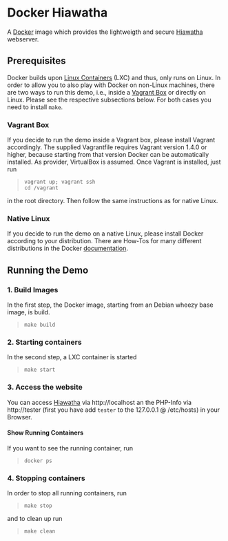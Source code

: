 # Docker Hiawatha #

A [Docker][docker] image which provides the lightweigth and secure [Hiawatha][hiawatha] webserver.

## Prerequisites ##

Docker builds upon [Linux Containers][lxc] (LXC) and thus, only runs on Linux. In order to allow you to also play with Docker on non-Linux machines, there are two ways to run this demo, i.e., inside a [Vagrant Box][vagrant] or directly on Linux. Please see the respective subsections below. For both cases you need to install `make`.

### Vagrant Box ###

If you decide to run the demo inside a Vagrant box, please install Vagrant accordingly. The supplied Vagrantfile requires Vagrant version 1.4.0 or higher, because starting from that version Docker can be automatically installed. As provider, VirtualBox is assumed. Once Vagrant is installed, just run
> `vagrant up; vagrant ssh`   
> `cd /vagrant`

in the root directory. Then follow the same instructions as for native Linux.

### Native Linux  ###

If you decide to run the demo on a native Linux, please install Docker according to your distribution. There are How-Tos for many different distributions in the Docker [documentation][docker-install-doc].

## Running the Demo ##

### 1. Build Images ###

In the first step, the Docker image, starting from an Debian wheezy base image, is build. 
> `make build`

### 2. Starting containers ###

In the second step, a LXC container is started
> `make start`

### 3. Access the website ###

You can access [Hiawatha][hiawatha] via http://localhost an the PHP-Info via http://tester (first you have add `tester` to the 127.0.0.1 @ /etc/hosts) in your Browser.

#### Show Running Containers ####

If you want to see the running container, run
> `docker ps`  

### 4. Stopping containers ###

In order to stop all running containers, run 
> `make stop`

and to clean up run
> `make clean`

[docker]: http://docker.io
[lxc]: http://linuxcontainers.org/
[vagrant]: http://www.vagrantup.com
[docker-install-doc]: http://docs.docker.io/en/latest/installation/
[hiawatha]: https://www.hiawatha-webserver.org/

